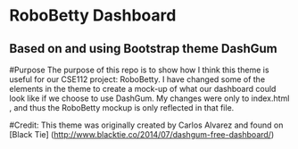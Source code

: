 # RoboBetty Dashboard
## Based on and using Bootstrap theme DashGum

#Purpose
The purpose of this repo is to show how I think this theme is useful for our CSE112 project: RoboBetty. I have changed
some of the elements in the theme to create a mock-up of what our dashboard could look like if we choose to use DashGum.
My changes were only to index.html , and thus the RoboBetty mockup is only reflected in that file.



#Credit:
This theme was originally created by Carlos Alvarez and found on [Black Tie] (http://www.blacktie.co/2014/07/dashgum-free-dashboard/)

